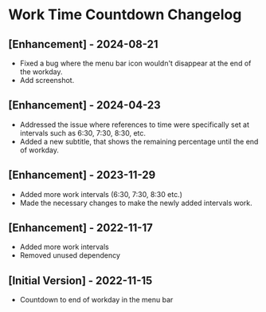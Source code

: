# Work Time Countdown Changelog

## [Enhancement] - 2024-08-21

- Fixed a bug where the menu bar icon wouldn't disappear at the end of the workday.
- Add screenshot.

## [Enhancement] - 2024-04-23

- Addressed the issue where references to time were specifically set at intervals such as 6:30, 7:30, 8:30, etc.
- Added a new subtitle, that shows the remaining percentage until the end of workday.

## [Enhancement] - 2023-11-29

- Added more work intervals (6:30, 7:30, 8:30 etc.)
- Made the necessary changes to make the newly added intervals work.

## [Enhancement] - 2022-11-17

- Added more work intervals
- Removed unused dependency

## [Initial Version] - 2022-11-15

- Countdown to end of workday in the menu bar
